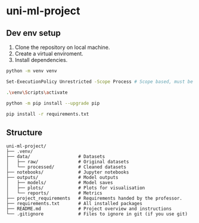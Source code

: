 # uni-ml-project

## Dev env setup

1. Clone the repository on local machine.
2. Create a virtual enviroment.
3. Install dependencies.

```bash
python -m venv venv

Set-ExecutionPolicy Unrestricted -Scope Process # Scope based, must be run each time cause windows is trash.

.\venv\Scripts\activate

python -m pip install --upgrade pip

pip install -r requirements.txt
```

## Structure

```
uni-ml-project/
├── .venv/
├── data/                  # Datasets
│   ├── raw/               # Original datasets
│   └── processed/         # Cleaned datasets
├── notebooks/             # Jupyter notebooks
├── outputs/               # Model outputs
│   ├── models/            # Model saves
│   ├── plots/             # Plots for visualisation
│   └── reports/           # Metrics
├── project_requirements   # Requirements handed by the professor.
├── requirements.txt       # All installed packages
├── README.md              # Project overview and instructions
└── .gitignore             # Files to ignore in git (if you use git)
```
